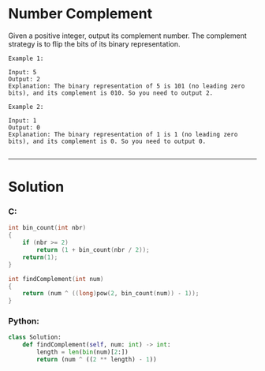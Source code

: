 # Number Complement

Given a positive integer, output its complement number. The complement strategy is to flip the bits of its binary representation.
 
```
Example 1:

Input: 5
Output: 2
Explanation: The binary representation of 5 is 101 (no leading zero bits), and its complement is 010. So you need to output 2.
 
Example 2:

Input: 1
Output: 0
Explanation: The binary representation of 1 is 1 (no leading zero bits), and its complement is 0. So you need to output 0.
 
```

***

# Solution

### C:

```c
int	bin_count(int nbr)
{
	if (nbr >= 2)
		return (1 + bin_count(nbr / 2));
	return(1);
}

int findComplement(int num)
{
    return (num ^ ((long)pow(2, bin_count(num)) - 1));
}
```

### Python:

```python
class Solution:
    def findComplement(self, num: int) -> int:
        length = len(bin(num)[2:])
        return (num ^ ((2 ** length) - 1))
```

